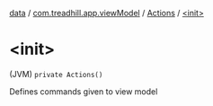 [data](../../index.md) / [com.treadhill.app.viewModel](../index.md) / [Actions](index.md) / [&lt;init&gt;](./-init-.md)

# &lt;init&gt;

(JVM) `private Actions()`

Defines commands given to view model


